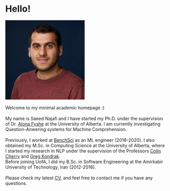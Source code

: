 # Hello!

<img src="./my_pic.jpeg" width="250" height="250">

Welcome to my minimal academic homepage :)
<br> <br>
My name is Saeed Najafi and I have started my Ph.D. under the supervision of Dr. [Alona Fyshe](https://webdocs.cs.ualberta.ca/~alona/) at the University of Alberta.
I am currently investigating Question-Anwering systems for Machine Comprehension.
<br> <br>
Previously, I worked at [BenchSci](https://www.benchsci.com/) as an ML engineer (2018-2020).
I also obtained my M.Sc. in Computing Science at the University of Alberta, where I started my
research in NLP under the supervision of the Professors [Colin Cherry](https://sites.google.com/site/colinacherry/) and [Greg Kondrak](https://webdocs.cs.ualberta.ca/~kondrak/).
<br>
Before joining UofA, I did my B.Sc. in Software Engineering at the Amirkabir University of Technology, Iran (2012-2016).
<br> <br>
Please check my latest [CV](./CV.pdf), and feel free to contact me if you have any questions.
